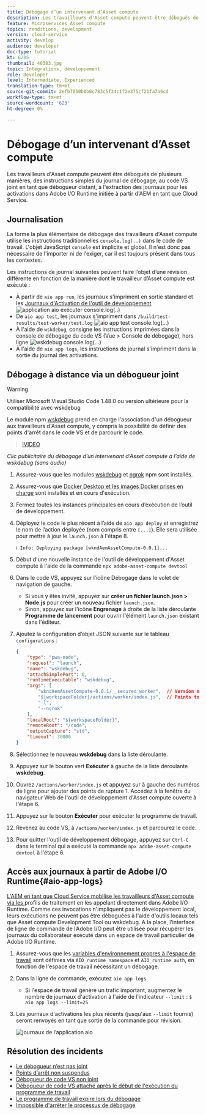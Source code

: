 ```yaml
---
title: Débogage d’un intervenant d’Asset compute
description: Les travailleurs d'Asset compute peuvent être débogués de plusieurs manières, des instructions simples du journal de débogage, au code VS joint en tant que débogueur distant, à l'extraction des journaux pour les activations dans Adobe I/O Runtime initiée à partir d'AEM en tant que Cloud Service.
feature: Microservices Asset compute
topics: renditions, development
version: cloud-service
activity: develop
audience: developer
doc-type: tutorial
kt: 6285
thumbnail: 40383.jpg
topic: Intégrations, développement
role: Developer
level: Intermediate, Experienced
translation-type: tm+mt
source-git-commit: 2efb7050b0b0c783c5f34c1f2e375cf21fa7a6cd
workflow-type: tm+mt
source-wordcount: '623'
ht-degree: 0%

---
```



# Débogage d’un intervenant d’Asset compute

Les travailleurs d&#39;Asset compute peuvent être débogués de plusieurs manières, des instructions simples du journal de débogage, au code VS joint en tant que débogueur distant, à l&#39;extraction des journaux pour les activations dans Adobe I/O Runtime initiée à partir d&#39;AEM en tant que Cloud Service.

## Journalisation

La forme la plus élémentaire de débogage des travailleurs d&#39;Asset compute utilise les instructions traditionnelles `console.log(..)` dans le code de travail. L&#39;objet JavaScript `console` est implicite et global. Il n&#39;est donc pas nécessaire de l&#39;importer ni de l&#39;exiger, car il est toujours présent dans tous les contextes.

Les instructions de journal suivantes peuvent faire l’objet d’une révision différente en fonction de la manière dont le travailleur d’Asset compute est exécuté :

+ À partir de `aio app run`, les journaux s&#39;impriment en sortie standard et les [Journaux d&#39;Activation de l&#39;outil de développement ](../develop/development-tool.md) 
   ![application aio exécuter console.log(..)](./assets/debug/console-log__aio-app-run.png)
+ De `aio app test`, les journaux s&#39;impriment dans `/build/test-results/test-worker/test.log`
   ![aio app test console.log(...)](./assets/debug/console-log__aio-app-test.png)
+ À l&#39;aide de `wskdebug`, consigne les instructions imprimées dans la console de débogage du code VS (Vue > Console de débogage), hors ligne
   ![wskdebug console.log(...)](./assets/debug/console-log__wskdebug.png)
+ À l&#39;aide de `aio app logs`, les instructions de journal s&#39;impriment dans la sortie du journal des activations.

## Débogage à distance via un débogueur joint

>[!WARNING]
>
>Utiliser Microsoft Visual Studio Code 1.48.0 ou version ultérieure pour la compatibilité avec wskdebug

Le module npm [wskdebug](https://www.npmjs.com/package/@openwhisk/wskdebug) prend en charge l&#39;association d&#39;un débogueur aux travailleurs d&#39;Asset compute, y compris la possibilité de définir des points d&#39;arrêt dans le code VS et de parcourir le code.

>[!VIDEO](https://video.tv.adobe.com/v/40383/?quality=12&learn=on)

_Clic publicitaire du débogage d’un intervenant d’Asset compute à l’aide de wskdebug (sans audio)_

1. Assurez-vous que les modules [wskdebug](../set-up/development-environment.md#wskdebug) et [ngrok](../set-up/development-environment.md#ngork) npm sont installés.
1. Assurez-vous que [Docker Desktop et les images Docker prises en charge](../set-up/development-environment.md#docker) sont installés et en cours d&#39;exécution.
1. Fermez toutes les instances principales en cours d’exécution de l’outil de développement.
1. Déployez le code le plus récent à l’aide de `aio app deploy` et enregistrez le nom de l’action déployée (nom compris entre `[...]`). Elle sera utilisée pour mettre à jour le `launch.json` à l&#39;étape 8.

   ```
   ℹ Info: Deploying package [wkndAemAssetCompute-0.0.1]...
   ```

1. Début d&#39;une nouvelle instance de l&#39;outil de développement d&#39;Asset compute à l&#39;aide de la commande `npx adobe-asset-compute devtool`
1. Dans le code VS, appuyez sur l’icône Débogage dans le volet de navigation de gauche.
   + Si vous y êtes invité, appuyez sur __créer un fichier launch.json > Node.js__ pour créer un nouveau fichier `launch.json`.
   + Sinon, appuyez sur l&#39;icône __Engrenage__ à droite de la liste déroulante __Programme de lancement__ pour ouvrir l&#39;élément `launch.json` existant dans l&#39;éditeur.
1. Ajoutez la configuration d’objet JSON suivante sur le tableau `configurations` :

   ```json
   {
       "type": "pwa-node",
       "request": "launch",
       "name": "wskdebug",
       "attachSimplePort": 0,
       "runtimeExecutable": "wskdebug",
       "args": [
           "wkndAemAssetCompute-0.0.1/__secured_worker",  // Version must match your Asset Compute worker's version
           "${workspaceFolder}/actions/worker/index.js",  // Points to your worker
           "-l",
           "--ngrok"
       ],
       "localRoot": "${workspaceFolder}",
       "remoteRoot": "/code",
       "outputCapture": "std",
       "timeout": 30000
   }
   ```

1. Sélectionnez le nouveau __wskdebug__ dans la liste déroulante.
1. Appuyez sur le bouton vert __Exécuter__ à gauche de la liste déroulante __wskdebug__.
1. Ouvrez `/actions/worker/index.js` et appuyez sur à gauche des numéros de ligne pour ajouter des points de rupture 1. Accédez à la fenêtre du navigateur Web de l&#39;outil de développement d&#39;Asset compute ouverte à l&#39;étape 6.
1. Appuyez sur le bouton __Exécuter__ pour exécuter le programme de travail.
1. Revenez au code VS, à `/actions/worker/index.js` et parcourez le code.
1. Pour quitter l&#39;outil de développement débogage, appuyez sur `Ctrl-C` dans le terminal qui a exécuté la commande `npx adobe-asset-compute devtool` à l&#39;étape 6.

## Accès aux journaux à partir de Adobe I/O Runtime{#aio-app-logs}

[L&#39;AEM en tant que Cloud Service mobilise les travailleurs d&#39;Asset compute via les ](../deploy/processing-profiles.md) profils de traitement en les appelant directement dans Adobe I/O Runtime. Comme ces invocations n&#39;impliquent pas le développement local, leurs exécutions ne peuvent pas être déboguées à l&#39;aide d&#39;outils locaux tels que Asset compute Development Tool ou wskdebug. A la place, l’interface de ligne de commande de l’Adobe I/O peut être utilisée pour récupérer les journaux du collaborateur exécuté dans un espace de travail particulier de Adobe I/O Runtime.

1. Assurez-vous que les [variables d&#39;environnement propres à l&#39;espace de travail](../deploy/runtime.md) sont définies via `AIO_runtime_namespace` et `AIO_runtime_auth`, en fonction de l&#39;espace de travail nécessitant un débogage.
1. Dans la ligne de commande, exécutez `aio app logs`
   + Si l&#39;espace de travail génère un trafic important, augmentez le nombre de journaux d&#39;activation à l&#39;aide de l&#39;indicateur `--limit` :
      `$ aio app logs --limit=25`
1. Les journaux d&#39;activations les plus récents (jusqu&#39;aux `--limit` fournis) seront renvoyés en tant que sortie de la commande pour révision.

   ![journaux de l’application aio](./assets/debug/aio-app-logs.png)

## Résolution des incidents

+ [Le débogueur n’est pas joint](../troubleshooting.md#debugger-does-not-attach)
+ [Points d’arrêt non suspendus](../troubleshooting.md#breakpoints-no-pausing)
+ [Débogueur de code VS non joint](../troubleshooting.md#vs-code-debugger-not-attached)
+ [Débogueur de code VS attaché après le début de l&#39;exécution du programme de travail](../troubleshooting.md#vs-code-debugger-attached-after-worker-execution-began)
+ [Le programme de travail expire lors du débogage](../troubleshooting.md#worker-times-out-while-debugging)
+ [Impossible d&#39;arrêter le processus de débogage](../troubleshooting.md#cannot-terminate-debugger-process)
